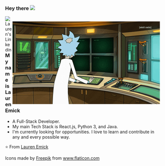 ### Hey there <img src="https://raw.githubusercontent.com/iampavangandhi/iampavangandhi/master/gifs/Hi.gif" width="30px"></h2>

<a href="https://www.linkedin.com/in/laurenemick/">
  <img align="left" alt="Lauren's Linkedin" width="22px" src="https://www.flaticon.com/free-icon/linkedin_1051333" />
</a>

<br />
<img align="right" alt="GIF" src="https://github.com/darshan-jain/darshan-jain/blob/master/rick.gif" />

### My name is Lauren Emick
- A Full-Stack Developer.
- My main Tech Stack is React.js, Python 3, and Java.
- I'm currently looking for opportunities. I love to learn and contribute in any and every possible way.

⭐️ From [Lauren Emick](https://github.com/laurenemick)
<div>Icons made by <a href="https://www.flaticon.com/authors/freepik" title="Freepik">Freepik</a> from <a href="https://www.flaticon.com/" title="Flaticon">www.flaticon.com</a></div>
